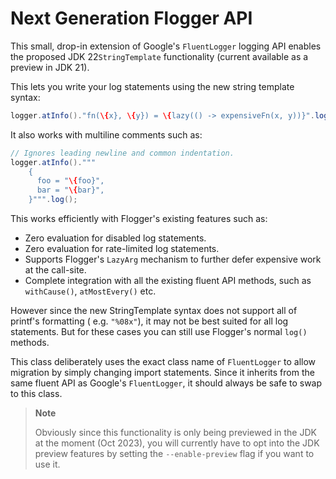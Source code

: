 # Next Generation Flogger API

This small, drop-in extension of Google's `FluentLogger` logging API enables the proposed JDK
22`StringTemplate` functionality (current available as a preview in JDK 21).

This lets you write your log statements using the new string template syntax:

```java
logger.atInfo()."fn(\{x}, \{y}) = \{lazy(() -> expensiveFn(x, y))}".log();
```

It also works with multiline comments such as:

```java
// Ignores leading newline and common indentation.
logger.atInfo()."""
    {
      foo = "\{foo}",
      bar = "\{bar}",
    }""".log();
```

This works efficiently with Flogger's existing features such as:

* Zero evaluation for disabled log statements.
* Zero evaluation for rate-limited log statements.
* Supports Flogger's `LazyArg` mechanism to further defer expensive work at the call-site.
* Complete integration with all the existing fluent API methods, such as
  `withCause()`, `atMostEvery()` etc.

However since the new StringTemplate syntax does not support all of printf's formatting (
e.g. `"%08x"`), it may not be best suited for all log statements. But for these cases you can still
use Flogger's normal `log()` methods.

This class deliberately uses the exact class name of `FluentLogger` to allow migration by simply
changing import statements. Since it inherits from the same fluent API as Google's `FluentLogger`,
it should always be safe to swap to this class.

> **Note**
>
> Obviously since this functionality is only being previewed in the JDK at the moment (Oct 2023), you
> will currently have to opt into the JDK preview features by setting the `--enable-preview` flag if
> you want to use it. 